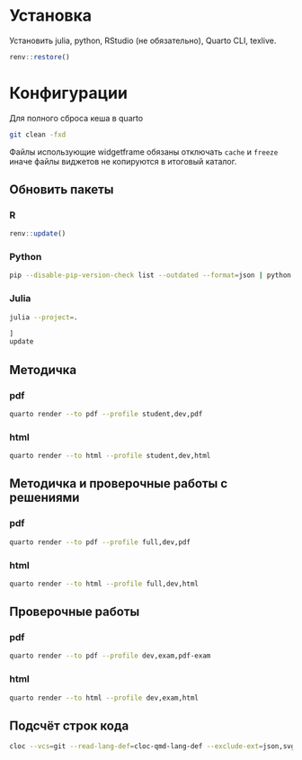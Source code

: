 # Установка

Установить julia, python, RStudio (не обязательно), Quarto CLI, texlive.

``` r
renv::restore()
```

# Конфигурации

Для полного сброса кеша в quarto

``` bash
git clean -fxd
```

Файлы использующие widgetframe обязаны отключать `cache` и `freeze` иначе файлы виджетов не копируются в итоговый каталог.

## Обновить пакеты 

### R

```r
renv::update()
```

### Python

```bash
pip --disable-pip-version-check list --outdated --format=json | python -c "import json, sys; print('\n'.join([x['name'] for x in json.load(sys.stdin)]))" | xargs -n1 pip install -U
```

### Julia

```bash
julia --project=.
```

```julia
]
update
```

## Методичка

### pdf

``` bash
quarto render --to pdf --profile student,dev,pdf
```

### html

``` bash
quarto render --to html --profile student,dev,html
```

## Методичка и проверочные работы с решениями

### pdf

``` bash
quarto render --to pdf --profile full,dev,pdf
```

### html

``` bash
quarto render --to html --profile full,dev,html
```

## Проверочные работы

### pdf

``` bash
quarto render --to pdf --profile dev,exam,pdf-exam
```

### html

``` bash
quarto render --to html --profile dev,exam,html
```

## Подсчёт строк кода

```bash
cloc --vcs=git --read-lang-def=cloc-qmd-lang-def --exclude-ext=json,svg --exclude-dir=renv
```
